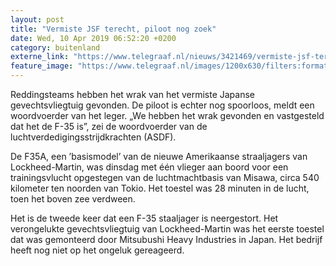 ```yaml
---
layout: post
title: "Vermiste JSF terecht, piloot nog zoek"
date: Wed, 10 Apr 2019 06:52:20 +0200
category: buitenland
externe_link: "https://www.telegraaf.nl/nieuws/3421469/vermiste-jsf-terecht-piloot-nog-zoek"
feature_image: "https://www.telegraaf.nl/images/1200x630/filters:format(jpeg):quality(80)/cdn-kiosk-api.telegraaf.nl/da244c1a-5b63-11e9-8fb5-02c309bc01c1.jpg"
---
```


<p class="intro">Reddingsteams hebben het wrak van het vermiste Japanse gevechtsvliegtuig gevonden. De piloot is echter nog spoorloos, meldt een woordvoerder van het leger. „We hebben het wrak gevonden en vastgesteld dat het de F-35 is”, zei de woordvoerder van de luchtverdedigingsstrijdkrachten (ASDF).</p> <p>De F35A, een ’basismodel’ van de nieuwe Amerikaanse straaljagers van Lockheed-Martin, was dinsdag met één vlieger aan boord voor een trainingsvlucht opgestegen van de luchtmachtbasis van Misawa, circa 540 kilometer ten noorden van Tokio. Het toestel was 28 minuten in de lucht, toen het boven zee verdween.</p><p>Het is de tweede keer dat een F-35 staaljager is neergestort. Het verongelukte gevechtsvliegtuig van Lockheed-Martin was het eerste toestel dat was gemonteerd door Mitsubushi Heavy Industries in Japan. Het bedrijf heeft nog niet op het ongeluk gereageerd.</p>
